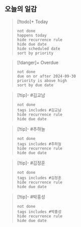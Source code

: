 

## 오늘의 일감

> [!todo]+ Today
> ```tasks
> not done
> happens today
> hide recurrence rule
> hide due date
> hide scheduled date
> sort by priority
> ```

> [!danger]+ Overdue 
> ```tasks
> not done
> due on or after 2024-09-30
> priority is above high
> sort by due date
> ```

> [!tip]- #김교남 
> ```tasks
> not done
> tags includes #김교남    
> hide recurrence rule
> hide due date
> ```

> [!tip]- #추하늘  
> ```tasks
> not done
> tags includes #추하늘     
> hide recurrence rule
> hide due date
> ```

> [!tip]- #김정훈 
> ```tasks
> not done
> tags includes #김정훈    
> hide recurrence rule
> hide due date
> ```

> [!tip]- #박홍성 
> ```tasks
> not done
> tags includes #박홍성    
> hide recurrence rule
> hide due date
> ```

